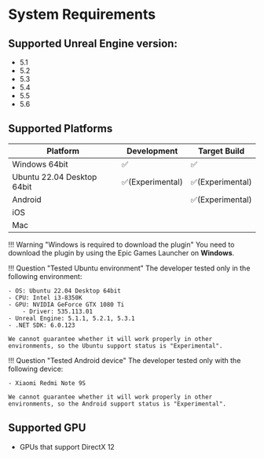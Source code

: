 # System Requirements

## Supported Unreal Engine version:

- 5.1
- 5.2
- 5.3
- 5.4
- 5.5
- 5.6

## Supported Platforms

| Platform                   | Development      | Target Build |
| -------------------------- | ---------------- | ------------ |
| Windows 64bit              | ✅               | ✅          |
| Ubuntu 22.04 Desktop 64bit | ✅(Experimental) | ✅(Experimental) | 
| Android                    |                  | ✅(Experimental) |
| iOS                        |                  |              |
| Mac                        |                  |              |

!!! Warning "Windows is required to download the plugin"
    You need to download the plugin by using the Epic Games Launcher on **Windows**.  

!!! Question "Tested Ubuntu environment"
    The developer tested only in the following environment:

    - OS: Ubuntu 22.04 Desktop 64bit
    - CPU: Intel i3-8350K
    - GPU: NVIDIA GeForce GTX 1080 Ti
        - Driver: 535.113.01
    - Unreal Engine: 5.1.1, 5.2.1, 5.3.1
    - .NET SDK: 6.0.123

    We cannot guarantee whether it will work properly in other environments, so the Ubuntu support status is "Experimental".

!!! Question "Tested Android device"
    The developer tested only with the following device:

    - Xiaomi Redmi Note 9S

    We cannot guarantee whether it will work properly in other environments, so the Android support status is "Experimental".

## Supported GPU

- GPUs that support DirectX 12